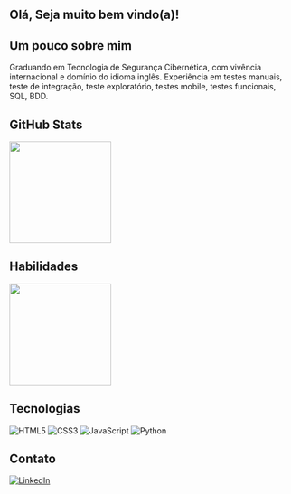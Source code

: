 ## Olá, Seja muito bem vindo(a)!

## Um pouco sobre mim
Graduando em Tecnologia de Segurança Cibernética, com vivência internacional e domínio do idioma inglês. Experiência em testes manuais, teste de integração, teste exploratório, testes mobile, testes funcionais, SQL, BDD. 

## GitHub Stats
<div>
  <img height="180em" src="https://github-readme-stats.vercel.app/api?username=Dyegobernardo&show_icons=true&theme=radical"/>
</div>

## Habilidades
<div>
   <img height="180em" src="https://github-readme-stats.vercel.app/api/top-langs/?username=Dyegobernardo&layout=compact&show_icons=true&theme=radical"/>
</div>

## Tecnologias

![HTML5](https://img.shields.io/badge/HTML5-000?style=for-the-badge&logo=html5)
![CSS3](https://img.shields.io/badge/css3-%231572B6.svg?style=for-the-badge&logo=css3&logoColor=white)
![JavaScript](https://img.shields.io/badge/javascript-%23323330.svg?style=for-the-badge&logo=javascript&logoColor=%23F7DF1E)
![Python](https://img.shields.io/badge/Python-000?style=for-the-badge&logo=python)


## Contato

[![LinkedIn](https://img.shields.io/badge/LinkedIn-000?style=for-the-badge&logo=linkedin&logoColor=0E76A8)](https://www.linkedin.com/in/dyego-bernardo-b2641a274)



